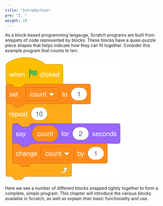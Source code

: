 ```yaml
---
title: "Introduction"
pre: "1. "
weight: 10
---
```


As a block-based programming langauge, Scratch programs are built from snippets of code represented by blocks. These blocks have a quasi-puzzle piece shapes that helps indicate how they can fit together. Consider this example program that counts to ten:

![A Scratch program to count to 10](images/counting-program.svg)

Here we see a number of different blocks snapped tightly together to form a complete, simple program.  This chapter will introduce the various blocks available in Scratch, as well as explain thier basic functionality and use.
